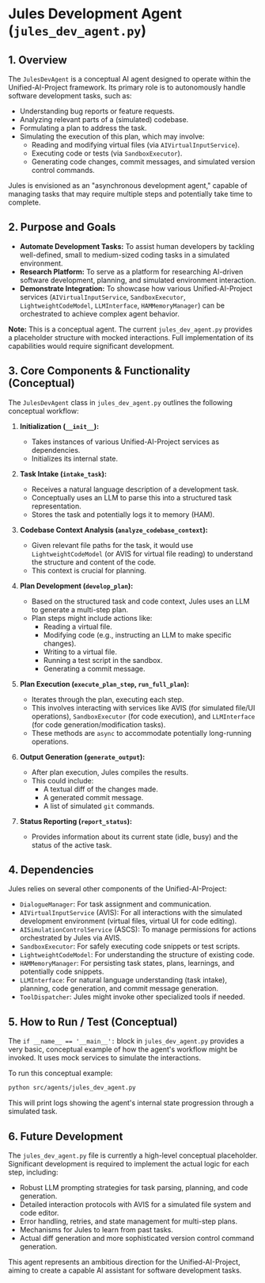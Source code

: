 # Jules Development Agent (`jules_dev_agent.py`)

## 1. Overview

The `JulesDevAgent` is a conceptual AI agent designed to operate within the Unified-AI-Project framework. Its primary role is to autonomously handle software development tasks, such as:
*   Understanding bug reports or feature requests.
*   Analyzing relevant parts of a (simulated) codebase.
*   Formulating a plan to address the task.
*   Simulating the execution of this plan, which may involve:
    *   Reading and modifying virtual files (via `AIVirtualInputService`).
    *   Executing code or tests (via `SandboxExecutor`).
    *   Generating code changes, commit messages, and simulated version control commands.

Jules is envisioned as an "asynchronous development agent," capable of managing tasks that may require multiple steps and potentially take time to complete.

## 2. Purpose and Goals

*   **Automate Development Tasks:** To assist human developers by tackling well-defined, small to medium-sized coding tasks in a simulated environment.
*   **Research Platform:** To serve as a platform for researching AI-driven software development, planning, and simulated environment interaction.
*   **Demonstrate Integration:** To showcase how various Unified-AI-Project services (`AIVirtualInputService`, `SandboxExecutor`, `LightweightCodeModel`, `LLMInterface`, `HAMMemoryManager`) can be orchestrated to achieve complex agent behavior.

**Note:** This is a conceptual agent. The current `jules_dev_agent.py` provides a placeholder structure with mocked interactions. Full implementation of its capabilities would require significant development.

## 3. Core Components & Functionality (Conceptual)

The `JulesDevAgent` class in `jules_dev_agent.py` outlines the following conceptual workflow:

1.  **Initialization (`__init__`):**
    *   Takes instances of various Unified-AI-Project services as dependencies.
    *   Initializes its internal state.

2.  **Task Intake (`intake_task`):**
    *   Receives a natural language description of a development task.
    *   Conceptually uses an LLM to parse this into a structured task representation.
    *   Stores the task and potentially logs it to memory (HAM).

3.  **Codebase Context Analysis (`analyze_codebase_context`):**
    *   Given relevant file paths for the task, it would use `LightweightCodeModel` (or AVIS for virtual file reading) to understand the structure and content of the code.
    *   This context is crucial for planning.

4.  **Plan Development (`develop_plan`):**
    *   Based on the structured task and code context, Jules uses an LLM to generate a multi-step plan.
    *   Plan steps might include actions like:
        *   Reading a virtual file.
        *   Modifying code (e.g., instructing an LLM to make specific changes).
        *   Writing to a virtual file.
        *   Running a test script in the sandbox.
        *   Generating a commit message.

5.  **Plan Execution (`execute_plan_step`, `run_full_plan`):**
    *   Iterates through the plan, executing each step.
    *   This involves interacting with services like AVIS (for simulated file/UI operations), `SandboxExecutor` (for code execution), and `LLMInterface` (for code generation/modification tasks).
    *   These methods are `async` to accommodate potentially long-running operations.

6.  **Output Generation (`generate_output`):**
    *   After plan execution, Jules compiles the results.
    *   This could include:
        *   A textual diff of the changes made.
        *   A generated commit message.
        *   A list of simulated `git` commands.

7.  **Status Reporting (`report_status`):**
    *   Provides information about its current state (idle, busy) and the status of the active task.

## 4. Dependencies

Jules relies on several other components of the Unified-AI-Project:

*   `DialogueManager`: For task assignment and communication.
*   `AIVirtualInputService` (AVIS): For all interactions with the simulated development environment (virtual files, virtual UI for code editing).
*   `AISimulationControlService` (ASCS): To manage permissions for actions orchestrated by Jules via AVIS.
*   `SandboxExecutor`: For safely executing code snippets or test scripts.
*   `LightweightCodeModel`: For understanding the structure of existing code.
*   `HAMMemoryManager`: For persisting task states, plans, learnings, and potentially code snippets.
*   `LLMInterface`: For natural language understanding (task intake), planning, code generation, and commit message generation.
*   `ToolDispatcher`: Jules might invoke other specialized tools if needed.

## 5. How to Run / Test (Conceptual)

The `if __name__ == '__main__':` block in `jules_dev_agent.py` provides a very basic, conceptual example of how the agent's workflow might be invoked. It uses mock services to simulate the interactions.

To run this conceptual example:
```bash
python src/agents/jules_dev_agent.py
```
This will print logs showing the agent's internal state progression through a simulated task.

## 6. Future Development

The `jules_dev_agent.py` file is currently a high-level conceptual placeholder. Significant development is required to implement the actual logic for each step, including:
*   Robust LLM prompting strategies for task parsing, planning, and code generation.
*   Detailed interaction protocols with AVIS for a simulated file system and code editor.
*   Error handling, retries, and state management for multi-step plans.
*   Mechanisms for Jules to learn from past tasks.
*   Actual diff generation and more sophisticated version control command generation.

This agent represents an ambitious direction for the Unified-AI-Project, aiming to create a capable AI assistant for software development tasks.
